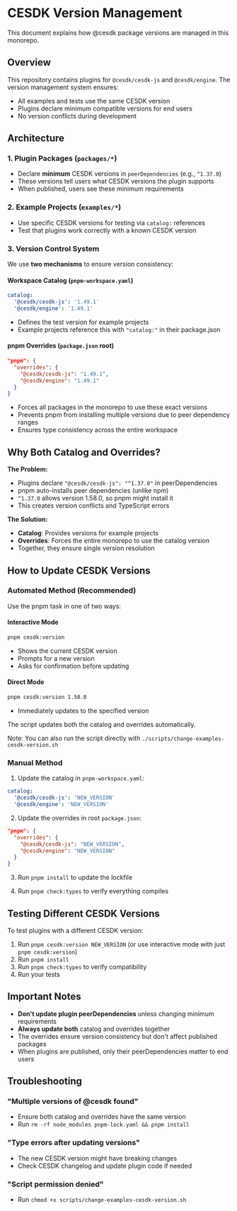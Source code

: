 # CESDK Version Management

This document explains how @cesdk package versions are managed in this monorepo.

## Overview

This repository contains plugins for `@cesdk/cesdk-js` and `@cesdk/engine`. The version management system ensures:
- All examples and tests use the same CESDK version
- Plugins declare minimum compatible versions for end users
- No version conflicts during development

## Architecture

### 1. Plugin Packages (`packages/*`)
- Declare **minimum** CESDK versions in `peerDependencies` (e.g., `^1.37.0`)
- These versions tell users what CESDK versions the plugin supports
- When published, users see these minimum requirements

### 2. Example Projects (`examples/*`)
- Use specific CESDK versions for testing via `catalog:` references
- Test that plugins work correctly with a known CESDK version

### 3. Version Control System

We use **two mechanisms** to ensure version consistency:

#### Workspace Catalog (`pnpm-workspace.yaml`)
```yaml
catalog:
  '@cesdk/cesdk-js': '1.49.1'
  '@cesdk/engine': '1.49.1'
```
- Defines the test version for example projects
- Example projects reference this with `"catalog:"` in their package.json

#### pnpm Overrides (`package.json` root)
```json
"pnpm": {
  "overrides": {
    "@cesdk/cesdk-js": "1.49.1",
    "@cesdk/engine": "1.49.1"
  }
}
```
- Forces all packages in the monorepo to use these exact versions
- Prevents pnpm from installing multiple versions due to peer dependency ranges
- Ensures type consistency across the entire workspace

## Why Both Catalog and Overrides?

**The Problem:**
- Plugins declare `"@cesdk/cesdk-js": "^1.37.0"` in peerDependencies
- pnpm auto-installs peer dependencies (unlike npm)
- `^1.37.0` allows version 1.58.0, so pnpm might install it
- This creates version conflicts and TypeScript errors

**The Solution:**
- **Catalog**: Provides versions for example projects
- **Overrides**: Forces the entire monorepo to use the catalog version
- Together, they ensure single version resolution

## How to Update CESDK Versions

### Automated Method (Recommended)

Use the pnpm task in one of two ways:

#### Interactive Mode
```bash
pnpm cesdk:version
```
- Shows the current CESDK version
- Prompts for a new version
- Asks for confirmation before updating

#### Direct Mode
```bash
pnpm cesdk:version 1.50.0
```
- Immediately updates to the specified version

The script updates both the catalog and overrides automatically.

Note: You can also run the script directly with `./scripts/change-examples-cesdk-version.sh`

### Manual Method

1. Update the catalog in `pnpm-workspace.yaml`:
```yaml
catalog:
  '@cesdk/cesdk-js': 'NEW_VERSION'
  '@cesdk/engine': 'NEW_VERSION'
```

2. Update the overrides in root `package.json`:
```json
"pnpm": {
  "overrides": {
    "@cesdk/cesdk-js": "NEW_VERSION",
    "@cesdk/engine": "NEW_VERSION"
  }
}
```

3. Run `pnpm install` to update the lockfile

4. Run `pnpm check:types` to verify everything compiles

## Testing Different CESDK Versions

To test plugins with a different CESDK version:
1. Run `pnpm cesdk:version NEW_VERSION` (or use interactive mode with just `pnpm cesdk:version`)
2. Run `pnpm install`
3. Run `pnpm check:types` to verify compatibility
4. Run your tests

## Important Notes

- **Don't update plugin peerDependencies** unless changing minimum requirements
- **Always update both** catalog and overrides together
- The overrides ensure version consistency but don't affect published packages
- When plugins are published, only their peerDependencies matter to end users

## Troubleshooting

### "Multiple versions of @cesdk found"
- Ensure both catalog and overrides have the same version
- Run `rm -rf node_modules pnpm-lock.yaml && pnpm install`

### "Type errors after updating versions"
- The new CESDK version might have breaking changes
- Check CESDK changelog and update plugin code if needed

### "Script permission denied"
- Run `chmod +x scripts/change-examples-cesdk-version.sh`
